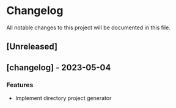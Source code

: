 # Changelog

All notable changes to this project will be documented in this file.

## [Unreleased]
## [changelog] - 2023-05-04

### Features

- Implement directory project generator

<!-- generated by git-cliff -->
